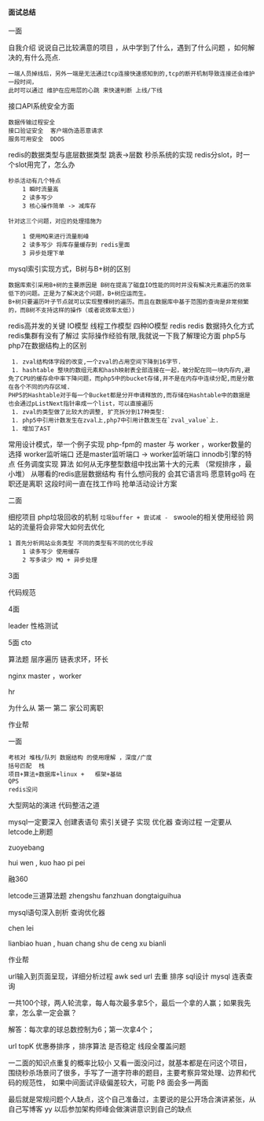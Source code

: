 #### 面试总结

一面 

自我介绍 说说自己比较满意的项目 ，从中学到了什么，遇到了什么问题 ，如何解决的,有什么亮点.
    
    一端人员掉线后，另外一端是无法通过tcp连接快速感知到的,tcp的断开机制导致连接还会维护一段时间，
    此时可以通过 维护在应用层的心跳 来快速判断 上线/下线 

接口API系统安全方面 
    
    数据传输过程安全
    接口验证安全  客户端伪造恶意请求
    服务可用安全  DDOS 
    
redis的数据类型与底层数据类型
跳表->层数
秒杀系统的实现 redis分slot，时一个slot用完了，怎么办 
    
    秒杀活动有几个特点 
        1 瞬时流量高
        2 读多写少
        3 核心操作简单 -> 减库存
        
    针对这三个问题，对应的处理措施为 
    
        1 使用MQ来进行流量削峰                  
        2 读多写少 将库存量缓存到 redis里面
        3 异步处理下单         
                
mysql索引实现方式，B树与B+树的区别

    数据库索引采用B+树的主要原因是 B树在提高了磁盘IO性能的同时并没有解决元素遍历的效率低下的问题。正是为了解决这个问题，B+树应运而生。
    B+树只要遍历叶子节点就可以实现整棵树的遍历。而且在数据库中基于范围的查询是非常频繁的，而B树不支持这样的操作（或者说效率太低）)

redis高并发的关键  IO模型  线程工作模型 四种IO模型 redis
redis 数据持久化方式
redis集群有没有了解过  实际操作经验有限,我就说一下我了解理论方面 
php5与php7在数据结构上的区别 
    
    
     1. zval结构体字段的改变,一个zval的占用空间下降到16字节.
     1. hashtable 整块的数组元素和hash映射表全部连接在一起，被分配在同一块内存内,避免了CPU的缓存命中率下降问题，而php5中的bucket存储,并不是在内存中连续分配,而是分散在各个不同的内存区域.
    PHP5的Hashtable对于每一个Bucket都是分开申请释放的,而存储在Hashtable中的数据是也会通过pListNext指针串成一个list，可以直接遍历 
     1. zval的类型做了比较大的调整, 扩充拆分到17种类型:
     1. php5中引用计数发生在zval上,php7中引用计数发生在`zval_value`上. 
     1. 增加了AST

常用设计模式，举一个例子实现
php-fpm的 master 与 worker ，worker数量的选择
worker监听端口 还是master监听端口  -> worker监听端口
innodb引擎的特点
任务调度实现
算法 如何从无序整型数组中找出第十大的元素 （常规排序 ，最小堆）
从哪看的redis底层数据结构
有什么想问我的 
会其它语言吗 愿意转go吗 
在职还是离职 这段时间一直在找工作吗 
抢单活动设计方案

二面 

细挖项目
php垃圾回收的机制 `垃圾buffer + 尝试减 - `
swoole的相关使用经验
网站的流量将会非常大如何去优化 

    1 首先分析网站业务类型 不同的类型有不同的优化手段
        1 读多写少 使用缓存
        2 写多读少 MQ + 异步处理


3面

代码规范

4面

leader 性格测试

5面 cto

算法题 
层序遍历
链表求环，环长

nginx master ，worker

hr

为什么从 第一 第二 家公司离职


作业帮

一面
    
    考核对 堆栈/队列 数据结构 的使用理解 ，深度/广度  
    括号匹配  栈
    项目+算法+数据库+linux +   框架+基础    
    QPS 
    redis没问

大型网站的演进
代码整洁之道

mysql一定要深入  创建表语句 索引关键子 实现 优化器 查询过程 
一定要从 letcode上刷题

zuoyebang

hui wen , kuo hao pi pei



融360

letcode三道算法题
    zhengshu fanzhuan 
    dongtaiguihua
    
mysql语句深入剖析
查询优化器


chen lei 

lianbiao  huan , huan chang 
shu de ceng xu bianli 


作业帮

url输入到页面呈现，详细分析过程
awk sed  url 去重 排序 
sql设计
mysql 连表查询

一共100个球，两人轮流拿，每人每次最多拿5个，最后一个拿的人赢；如果我先拿，怎么拿一定会赢？

解答：每次拿的球总数控制为6；第一次拿4个；

url  topK
优惠券排序 ，排序算法 是否稳定
线段全覆盖问题 

一二面的知识点重复的概率比较小
又看一面没问过，就基本都是在问这个项目，围绕秒杀场景问了很多，手写了一道字符串的题目，主要考察异常处理、边界和代码的规范性，
如果中间面试评级偏差较大，可能 P8 面会多一两面

最后就是常规问题个人缺点，这个自己准备过，主要说的是公开场合演讲紧张，从自己写博客 yy 以后参加架构师峰会做演讲意识到自己的缺点